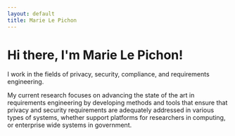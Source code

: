 ```yaml
---
layout: default
title: Marie Le Pichon
---
```


# Hi there, I'm Marie Le Pichon!

I work in the fields of privacy, security, compliance, and requirements engineering.

My current research focuses on advancing the state of the art in requirements engineering by developing methods and tools that ensure that privacy and security requirements are adequately addressed in various types of systems, whether support platforms for researchers in computing, or enterprise wide systems in government.
